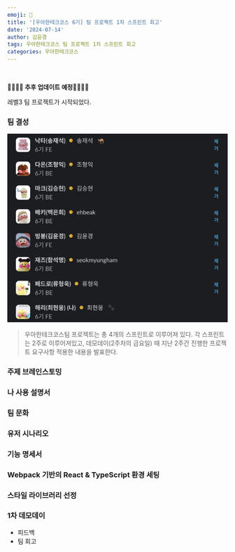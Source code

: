 ```yaml
---
emoji: 📄
title: '[우아한테크코스 6기] 팀 프로젝트 1차 스프린트 회고'
date: '2024-07-14'
author: 김윤경
tags: 우아한테크코스 팀 프로젝트 1차 스프린트 회고
categories: 우아한테크코스
---
```


<br />

**🚨🚨🚨🚨 추후 업데이트 예정🚨🚨🚨🚨**

레벨3 팀 프로젝트가 시작되었다.

### 팀 결성

![팀원](01.png)

> 우아한테크코스팀 프로젝트는 총 4개의 스프린트로 이루어져 있다.
> 각 스프린트는 2주로 이루어져있고, 데모데이(2주차의 금요일) 때 지난 2주간 진행한 프로젝트 요구사항 적용한 내용을 발표한다.

### 주제 브레인스토밍

### 나 사용 설명서

### 팀 문화

### 유저 시나리오

### 기능 명세서

### Webpack 기반의 React & TypeScript 환경 세팅

### 스타일 라이브러리 선정

### 1차 데모데이

- 피드백
- 팀 회고

<br />
